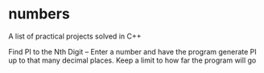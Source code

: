 numbers
=======

A list of practical projects solved in C++

Find PI to the Nth Digit – Enter a number and have the program generate PI up to that many decimal places. Keep a limit to how far the program will go
